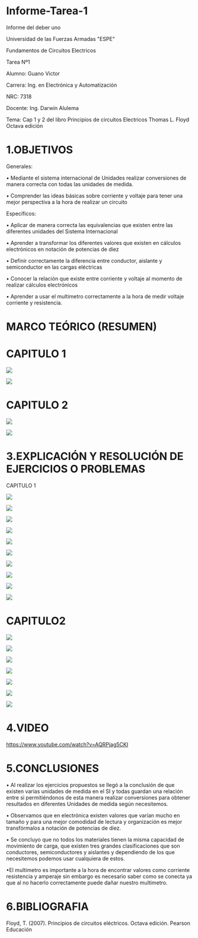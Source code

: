 # Informe-Tarea-1
Informe del deber uno

Universidad de las Fuerzas Armadas "ESPE"

Fundamentos de Circuitos Electricos

Tarea Nº1

Alumno: Guano Victor

Carrera: Ing. en Electrónica y Automatización

NRC: 7318

Docente: Ing. Darwin Alulema

Tema: Cap 1 y 2 del libro Principios de circuitos Electricos Thomas L. Floyd Octava edición 

# 1.OBJETIVOS

Generales:

• Mediante el sistema internacional de Unidades realizar conversiones de manera correcta con todas las unidades de medida.

• Comprender las ideas básicas sobre corriente y voltaje para tener una mejor perspectiva a la hora de realizar un circuito

Específicos:

• Aplicar de manera correcta las equivalencias que existen entre las diferentes unidades del Sistema Internacional

• Aprender a transformar los diferentes valores que existen en cálculos electrónicos en notación de potencias de diez

• Definir correctamente la diferencia entre conductor, aislante y semiconductor en las cargas eléctricas

• Conocer la relación que existe entre corriente y voltaje al momento de realizar cálculos electrónicos

• Aprender a usar el multimetro correctamente a la hora de medir voltaje corriente y resistencia.

# MARCO TEÓRICO (RESUMEN)
# CAPITULO 1

![](https://github.com/arielguano/Informe-Tarea-1/blob/main/Imagen4.png)

![](https://github.com/arielguano/Informe-Tarea-1/blob/main/Imagen5.png)

# CAPITULO 2

![](https://github.com/arielguano/Informe-Tarea-1/blob/main/CAPITULO2.jpeg)

![](https://github.com/arielguano/Informe-Tarea-1/blob/main/Imagen6.png)

# 3.EXPLICACIÓN Y RESOLUCIÓN DE EJERCICIOS O PROBLEMAS

CAPITULO 1

![](https://github.com/arielguano/Informe-Tarea-1/blob/main/DESAROLLOEJER1.png)

![](https://github.com/arielguano/Informe-Tarea-1/blob/main/DESAROLLOEJER2.png)

![](https://github.com/arielguano/Informe-Tarea-1/blob/main/DESAROLLOEJER3.png)

![](https://github.com/arielguano/Informe-Tarea-1/blob/main/DESAROLLOEJER4.png)

![](https://github.com/arielguano/Informe-Tarea-1/blob/main/DESAROLLOEJER5.png)

![](https://github.com/arielguano/Informe-Tarea-1/blob/main/DESAROLLOEJER6.png)

![](https://github.com/arielguano/Informe-Tarea-1/blob/main/DESAROLLOEJER7.png)

![](https://github.com/arielguano/Informe-Tarea-1/blob/main/DESAROLLOEJER8.png)

![](https://github.com/arielguano/Informe-Tarea-1/blob/main/DESAROLLOEJER9.png)

![](https://github.com/arielguano/Informe-Tarea-1/blob/main/DESAROLLOEJER10.png)

# CAPITULO2

![](https://github.com/arielguano/Informe-Tarea-1/blob/main/DESAROLLOEJER11.png)

![](https://github.com/arielguano/Informe-Tarea-1/blob/main/DESAROLLOEJER12.png)

![](https://github.com/arielguano/Informe-Tarea-1/blob/main/DESAROLLOEJER13.png)

![](https://github.com/arielguano/Informe-Tarea-1/blob/main/DESAROLLOEJER14.png)

![](https://github.com/arielguano/Informe-Tarea-1/blob/main/DESAROLLOEJER15.png)

![](https://github.com/arielguano/Informe-Tarea-1/blob/main/DESAROLLOEJER16.png)

![](https://github.com/arielguano/Informe-Tarea-1/blob/main/DESAROLLOEJER17.png)

# 4.VIDEO

https://www.youtube.com/watch?v=AQRPjag5CKI

# 5.CONCLUSIONES

• Al realizar los ejercicios propuestos se llegó a la conclusión de que existen varias unidades de medida en el SI y todas guardan una relación entre si permitiéndonos de esta manera realizar conversiones para obtener resultados en diferentes Unidades de medida según necesitemos.

• Observamos que en electrónica existen valores que varían mucho en tamaño y para una mejor comodidad de lectura y organización es mejor transfórmalos a notación de potencias de diez.

• Se concluyo que  no todos los materiales tienen la misma capacidad de movimiento de carga, que existen tres grandes clasificaciones que son conductores, semiconductores y aislantes y dependiendo de los que necesitemos podemos usar cualquiera de estos.

•El multimetro es importante a la hora de encontrar valores como corriente resistencia y amperaje sin embargo es necesario saber como se conecta ya que al no hacerlo correctamente puede dañar nuestro multimetro.

# 6.BIBLIOGRAFIA

Floyd, T. (2007). Principios de circuitos eléctricos. Octava edición. Pearson Educación
